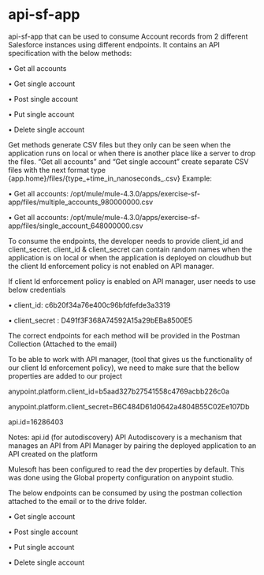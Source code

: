 # api-sf-app

api-sf-app that can be used to consume Account records from 2 different Salesforce instances using different endpoints. 
It contains an API specification with the below methods:

• Get all accounts

• Get single account

• Post single account

• Put single account

• Delete single account


Get methods generate CSV files but they only can be seen when the application runs on local or when there is another place like a server to drop the files.
“Get all accounts” and “Get single account” create separate CSV files with the next format type
{app.home}/files/{type_+time_in_nanoseconds_.csv}
Example:

• Get all accounts: /opt/mule/mule-4.3.0/apps/exercise-sf-app/files/multiple_accounts_980000000.csv

• Get all accounts: /opt/mule/mule-4.3.0/apps/exercise-sf-app/files/single_account_648000000.csv

To consume the endpoints, the developer needs to provide client_id and client_secret.
client_id & client_secret can contain random names when the application is on local or when the application is deployed on cloudhub but the client Id enforcement policy is not enabled on API manager.

If client Id enforcement policy is enabled on API manager, user needs to use below credentials

• client_id: c6b20f34a76e400c96bfdfefde3a3319

• client_secret : D491f3F368A74592A15a29bEBa8500E5

The correct endpoints for each method will be provided in the Postman Collection (Attached to the email)

To be able to work with API manager, (tool that gives us the functionality of our client Id enforcement policy), we need to make sure that the bellow properties are added to our project

anypoint.platform.client_id=b5aad327b27541558c4769acbb226c0a

anypoint.platform.client_secret=B6C484D61d0642a4804B55C02Ee107Db

api.id=16286403

Notes:
api.id (for autodiscovery)
API Autodiscovery is a mechanism that manages an API from API Manager by pairing the deployed application to an API created on the platform

Mulesoft has been configured to read the dev properties by default. This was done using the Global property configuration on anypoint studio. 


The below endpoints can be consumed by using the postman collection attached to the email or to the drive folder.

•	Get single account

•	Post single account

•	Put single account

•	Delete single account

